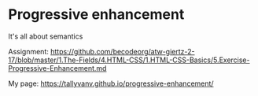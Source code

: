 # Progressive enhancement

It's all about semantics

Assignment: https://github.com/becodeorg/atw-giertz-2-17/blob/master/1.The-Fields/4.HTML-CSS/1.HTML-CSS-Basics/5.Exercise-Progressive-Enhancement.md

My page: https://tallyvanv.github.io/progressive-enhancement/
